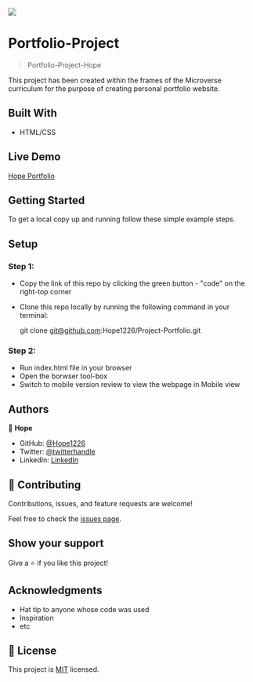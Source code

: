 ![](https://img.shields.io/badge/Microverse-blueviolet)

# Portfolio-Project

> Portfolio-Project-Hope


This project has been created within the frames of the Microverse curriculum for the purpose of creating personal portfolio website.

## Built With

- HTML/CSS


## Live Demo

[Hope Portfolio](https://hope1226.github.io/Project-Portfolio/)


## Getting Started

To get a local copy up and running follow these simple example steps.

## Setup

### Step 1:
- Copy the link of this repo by clicking the green button - "code" on the right-top corner
- Clone this repo locally by running the following command in your terminal:

  git clone git@github.com:Hope1226/Project-Portfolio.git

### Step 2:
- Run index.html file in your browser
- Open the borwser tool-box 
- Switch to mobile version review to view the webpage in Mobile view



## Authors

👤 **Hope**

- GitHub: [@Hope1226](https://github.com/Hope1226)
- Twitter: [@twitterhandle](https://twitter.com/twitterhandle)
- LinkedIn: [LinkedIn](https://linkedin.com/in/linkedinhandle)


## 🤝 Contributing

Contributions, issues, and feature requests are welcome!

Feel free to check the [issues page](../../issues/).

## Show your support

Give a ⭐️ if you like this project!

## Acknowledgments

- Hat tip to anyone whose code was used
- Inspiration
- etc

## 📝 License

This project is [MIT](./MIT.md) licensed.